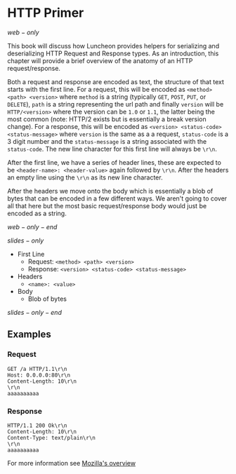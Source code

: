 # HTTP Primer

$web-only$

This book will discuss how Luncheon provides helpers for serializing and deserializing HTTP
Request and Response types. As an introduction, this chapter will provide a brief overview of
the anatomy of an HTTP request/response.

Both a request and response are encoded as text, the structure of that text starts with the first
line. For a request, this will be encoded as `<method> <path> <version>` where `method` is a string
(typically `GET`, `POST`, `PUT`, or `DELETE`), `path` is a string representing the url path and
finally `version` will be `HTTP/<version>` where the version can be `1.0` or `1.1`, the
latter being the most common (note: HTTP/2 exists but is essentially a break version change).
For a response, this will be encoded as `<version> <status-code> <status-message>` where `version`
is the same as a a request, `status-code` is a 3 digit number and the `status-message` is a string
associated with the `status-code`. The new line character for this first line will always be `\r\n`.

After the first line, we have a series of header lines, these are expected to be
`<header-name>: <header-value>` again followed by `\r\n`. After the headers an empty line
using the `\r\n` as its new line character.

After the headers we move onto the body which is essentially a blob of bytes that can be encoded
in a few different ways. We aren't going to cover all that here but the most basic request/response
body would just be encoded as a string.

$web-only-end$

$slides-only$

- First Line
  - Request: `<method> <path> <version>`
  - Response: `<version> <status-code> <status-message>`
- Headers
  - `<name>: <value>`
- Body
  - Blob of bytes

$slides-only-end$

## Examples

### Request

```text
GET /a HTTP/1.1\r\n
Host: 0.0.0.0:80\r\n
Content-Length: 10\r\n
\r\n
aaaaaaaaaa
```

### Response

```text
HTTP/1.1 200 Ok\r\n
Content-Length: 10\r\n
Content-Type: text/plain\r\n
\r\n
aaaaaaaaaa
```

For more information see
[Mozilla's overview](https://developer.mozilla.org/en-US/docs/Web/HTTP/Messages)
